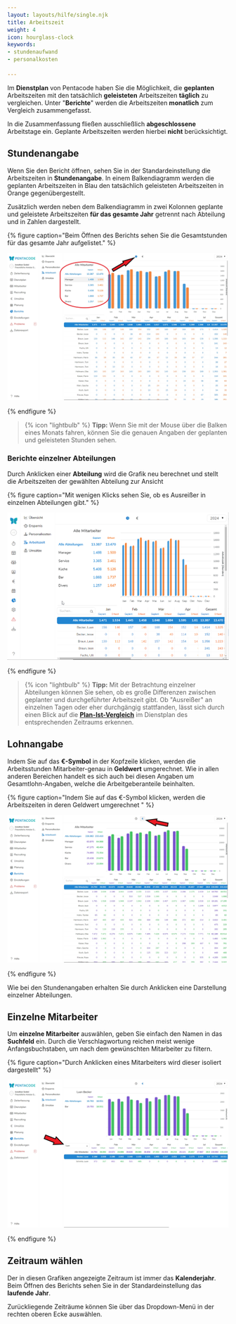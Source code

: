 ```yaml
---
layout: layouts/hilfe/single.njk
title: Arbeitszeit
weight: 4
icon: hourglass-clock
keywords:
- stundenaufwand
- personalkosten

---
```

Im **Dienstplan** von Pentacode haben Sie die Möglichkeit, die **geplanten** Arbeitszeiten mit den tatsächlich **geleisteten** Arbeitszeiten **täglich** zu vergleichen. Unter "**Berichte**" werden die Arbeitszeiten **monatlich** zum Vergleich zusammengefasst.

In die Zusammenfassung fließen ausschließlich **abgeschlossene** Arbeitstage ein. Geplante Arbeitszeiten werden hierbei **nicht** berücksichtigt.

## Stundenangabe

Wenn Sie den Bericht öffnen, sehen Sie in der Standardeinstellung die Arbeitszeiten in **Stundenangabe**. In einem Balkendiagramm werden die geplanten Arbeitszeiten in Blau den tatsächlich geleisteten Arbeitszeiten in Orange gegenübergestellt. 

Zusätzlich werden neben dem Balkendiagramm in zwei Kolonnen geplante und geleistete Arbeitszeiten **für das gesamte Jahr** getrennt nach Abteilung und in Zahlen dargestellt.

{% figure caption="Beim Öffnen des Berichts sehen Sie die Gesamtstunden für das gesamte Jahr aufgelistet." %}

<img src="bericht_gesamtstunden.webp"/>

{% endfigure %}

> {% icon "lightbulb" %} **Tipp:** Wenn Sie mit der Mouse über die Balken eines Monats fahren, können Sie die genauen Angaben der geplanten und geleisteten Stunden sehen.

### Berichte einzelner Abteilungen

Durch Anklicken einer **Abteilung** wird die Grafik neu berechnet und stellt die Arbeitszeiten der gewählten Abteilung zur Ansicht

{% figure caption="Mit wenigen Klicks sehen Sie, ob es Ausreißer in einzelnen Abteilungen gibt." %}

<img src="bericht_abteilung.gif"/>

{% endfigure %}

> {% icon "lightbulb" %} **Tipp:** Mit der Betrachtung einzelner Abteilungen können Sie sehen, ob es große Differenzen zwischen geplanter und durchgeführter Arbeitszeit gibt. Ob "Ausreißer" an einzelnen Tagen oder eher durchgängig stattfanden, lässt sich durch einen Blick auf die [**Plan-Ist-Vergleich**](/hilfe/handbuch/dienstplan/plan-ist-vergleich/) im Dienstplan des entsprechenden Zeitraums erkennen.

## Lohnangabe

Indem Sie auf das **€-Symbol** in der Kopfzeile klicken, werden die Arbeitsstunden Mitarbeiter-genau in **Geldwert** umgerechnet. Wie in allen anderen Bereichen handelt es sich auch bei diesen Angaben um Gesamtlohn-Angaben, welche die Arbeitgeberanteile beinhalten.

{% figure caption="Indem Sie auf das €-Symbol klicken, werden die Arbeitszeiten in deren Geldwert umgerechnet " %}

<img src="bericht_lohn.webp"/>

{% endfigure %}

Wie bei den Stundenangaben erhalten Sie durch Anklicken eine Darstellung einzelner Abteilungen.

## Einzelne Mitarbeiter

Um **einzelne Mitarbeiter** auswählen, geben Sie einfach den Namen in das **Suchfeld** ein. Durch die Verschlagwortung reichen meist wenige Anfangsbuchstaben, um nach dem gewünschten Mitarbeiter zu filtern.

{% figure caption="Durch Anklicken eines Mitarbeiters wird dieser isoliert dargestellt" %}

<img src="bericht_mitarbeiter.webp"/>

{% endfigure %}

## Zeitraum wählen

Der in diesen Grafiken angezeigte Zeitraum ist immer das **Kalenderjahr**. Beim Öffnen des Berichts sehen Sie in der Standardeinstellung das **laufende Jahr**. 

Zurückliegende Zeiträume können Sie über das Dropdown-Menü in der rechten oberen Ecke auswählen. 

